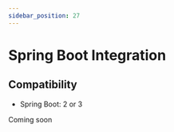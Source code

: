 ```yaml
---
sidebar_position: 27
---
```


# Spring Boot Integration


## Compatibility
- Spring Boot: 2 or 3

Coming soon
